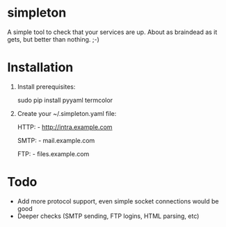 simpleton
=========

A simple tool to check that your services are up. About as braindead as it gets, but better than nothing. ;-)


Installation
============
1. Install prerequisites:
    
    sudo pip install pyyaml termcolor

2. Create your ~/.simpleton.yaml file:

    HTTP:
        - http://intra.example.com

    SMTP:
        - mail.example.com

    FTP:
        - files.example.com

Todo
====
- Add more protocol support, even simple socket connections would be good
- Deeper checks (SMTP sending, FTP logins, HTML parsing, etc)
